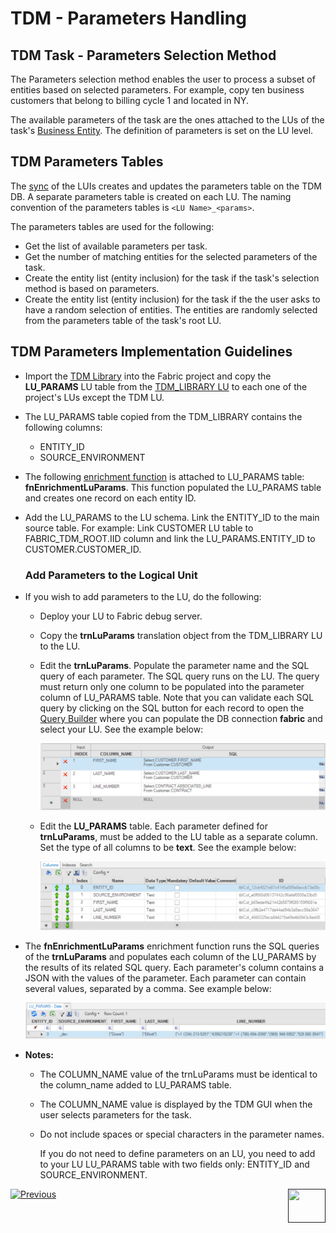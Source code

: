 # TDM - Parameters Handling



## TDM Task - Parameters Selection Method

The Parameters selection method enables the user to process a subset of entities based on selected parameters. For example, copy ten business customers that belong to billing cycle 1 and located in NY.  

The available parameters of the task are the ones attached to the LUs of the task's [Business Entity](/articles/TDM/tdm_overview/03_business_entity_overview.md). The definition of parameters is set on the LU level. 

## TDM Parameters Tables

The [sync](/articles/14_sync_LU_instance/01_sync_LUI_overview.md) of the LUIs creates and updates the parameters table on the TDM DB. A separate parameters table is created on each LU.  The naming convention of the parameters tables is `<LU Name>_<params>`. 

The parameters tables are used for the following:

- Get the list of available parameters per task.
- Get the number of matching entities for the selected parameters of the task.
- Create the entity list (entity inclusion) for the task if the task's selection method is based on parameters.
- Create the entity list (entity inclusion) for the task if the the user asks to have a random selection of entities. The entities are randomly selected from the parameters table of the task's root LU.  

## TDM Parameters Implementation Guidelines

- Import the [TDM Library](/articles/TDM/tdm_implementation/04_fabric_tdm_library.md) into the Fabric project and copy the **LU_PARAMS** LU table from the [TDM_LIBRARY LU](/articles/TDM/tdm_implementation/04_fabric_tdm_library.md#tdm_library-lu) to each one of the project's LUs except the TDM LU. 

- The LU_PARAMS table copied from the TDM_LIBRARY contains the following columns:

  - ENTITY_ID 
  - SOURCE_ENVIRONMENT

- The following [enrichment function](/articles/10_enrichment_function/01_enrichment_function_overview.md) is attached to LU_PARAMS table:  **fnEnrichmentLuParams**. This function populated the LU_PARAMS table and creates one record on each entity ID. 

- Add the LU_PARAMS to the LU schema. Link the ENTITY_ID to the main source table. For example: Link CUSTOMER LU table to FABRIC_TDM_ROOT.IID column and link the LU_PARAMS.ENTITY_ID  to CUSTOMER.CUSTOMER_ID.

  ### Add Parameters to the Logical Unit

- If you wish to add parameters to the LU, do the following:

  - Deploy your LU to Fabric debug server.

  - Copy the **trnLuParams** translation object from the TDM_LIBRARY LU to the LU. 

  - Edit the **trnLuParams**.  Populate  the parameter name and the SQL query of each parameter. The SQL query runs on the LU.  The query must  return only one column to be populated into the parameter column of LU_PARAMS table.  Note that you can validate each SQL query by clicking on the SQL button for each record to open the [Query Builder](/articles/11_query_builder/02_query_builder_window.md) where you can populate the DB connection **fabric** and select your LU. See the example below:

    ![trnLuParams](images/trnLuParams_example.png)

  - Edit the **LU_PARAMS** table. Each parameter defined for **trnLuParams**, must be added to the LU table as a separate column.  Set the type of all columns to be **text**. See the example below:

    ![Lu_Params](images/lu_params_example.png)

- The **fnEnrichmentLuParams** enrichment function runs the SQL queries of the **trnLuParams** and populates each column of the LU_PARAMS by the results of its related SQL query.  Each parameter's column contains a JSON with the values of the parameter. Each parameter can contain several values, separated by a comma. See example below:

  ![lu params](images/populated_lu_params_example.png)

- **Notes:**

  - The COLUMN_NAME value of the trnLuParams must be identical to the column_name added to LU_PARAMS table.
  - The COLUMN_NAME value is displayed by the TDM GUI when the user selects parameters for the task.
  - Do not include spaces or special characters in the parameter names.
  
    If you do not need to define parameters on  an LU, you need to add to your LU LU_PARAMS table with two fields only: ENTITY_ID and SOURCE_ENVIRONMENT.



[![Previous](/articles/images/Previous.png)](06_tdm_implementation_support_hierarchy.md)[<img align="right" width="60" height="54" src="/articles/images/Next.png">]()

